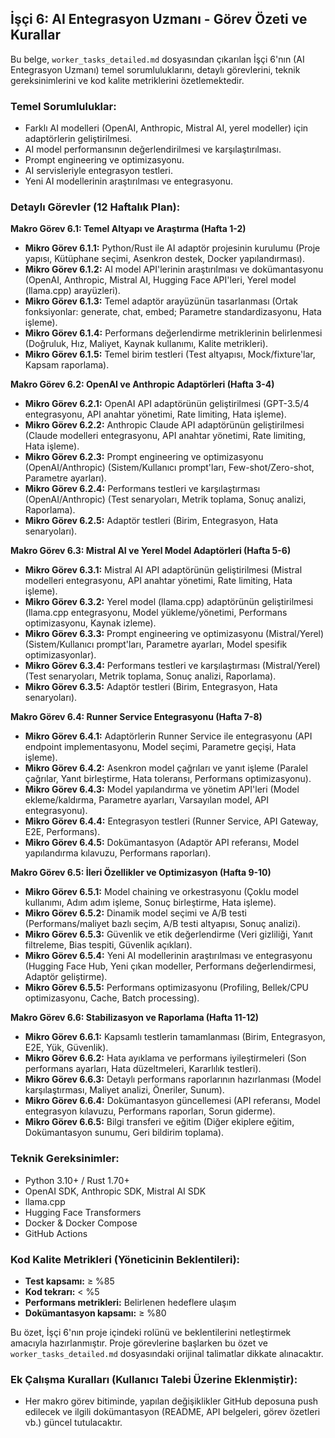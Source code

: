 ## İşçi 6: AI Entegrasyon Uzmanı - Görev Özeti ve Kurallar

Bu belge, `worker_tasks_detailed.md` dosyasından çıkarılan İşçi 6'nın (AI Entegrasyon Uzmanı) temel sorumluluklarını, detaylı görevlerini, teknik gereksinimlerini ve kod kalite metriklerini özetlemektedir.

### Temel Sorumluluklar:

*   Farklı AI modelleri (OpenAI, Anthropic, Mistral AI, yerel modeller) için adaptörlerin geliştirilmesi.
*   AI model performansının değerlendirilmesi ve karşılaştırılması.
*   Prompt engineering ve optimizasyonu.
*   AI servisleriyle entegrasyon testleri.
*   Yeni AI modellerinin araştırılması ve entegrasyonu.

### Detaylı Görevler (12 Haftalık Plan):

**Makro Görev 6.1: Temel Altyapı ve Araştırma (Hafta 1-2)**
*   **Mikro Görev 6.1.1:** Python/Rust ile AI adaptör projesinin kurulumu (Proje yapısı, Kütüphane seçimi, Asenkron destek, Docker yapılandırması).
*   **Mikro Görev 6.1.2:** AI model API'lerinin araştırılması ve dokümantasyonu (OpenAI, Anthropic, Mistral AI, Hugging Face API'leri, Yerel model (llama.cpp) arayüzleri).
*   **Mikro Görev 6.1.3:** Temel adaptör arayüzünün tasarlanması (Ortak fonksiyonlar: generate, chat, embed; Parametre standardizasyonu, Hata işleme).
*   **Mikro Görev 6.1.4:** Performans değerlendirme metriklerinin belirlenmesi (Doğruluk, Hız, Maliyet, Kaynak kullanımı, Kalite metrikleri).
*   **Mikro Görev 6.1.5:** Temel birim testleri (Test altyapısı, Mock/fixture'lar, Kapsam raporlama).

**Makro Görev 6.2: OpenAI ve Anthropic Adaptörleri (Hafta 3-4)**
*   **Mikro Görev 6.2.1:** OpenAI API adaptörünün geliştirilmesi (GPT-3.5/4 entegrasyonu, API anahtar yönetimi, Rate limiting, Hata işleme).
*   **Mikro Görev 6.2.2:** Anthropic Claude API adaptörünün geliştirilmesi (Claude modelleri entegrasyonu, API anahtar yönetimi, Rate limiting, Hata işleme).
*   **Mikro Görev 6.2.3:** Prompt engineering ve optimizasyonu (OpenAI/Anthropic) (Sistem/Kullanıcı prompt'ları, Few-shot/Zero-shot, Parametre ayarları).
*   **Mikro Görev 6.2.4:** Performans testleri ve karşılaştırması (OpenAI/Anthropic) (Test senaryoları, Metrik toplama, Sonuç analizi, Raporlama).
*   **Mikro Görev 6.2.5:** Adaptör testleri (Birim, Entegrasyon, Hata senaryoları).

**Makro Görev 6.3: Mistral AI ve Yerel Model Adaptörleri (Hafta 5-6)**
*   **Mikro Görev 6.3.1:** Mistral AI API adaptörünün geliştirilmesi (Mistral modelleri entegrasyonu, API anahtar yönetimi, Rate limiting, Hata işleme).
*   **Mikro Görev 6.3.2:** Yerel model (llama.cpp) adaptörünün geliştirilmesi (llama.cpp entegrasyonu, Model yükleme/yönetimi, Performans optimizasyonu, Kaynak izleme).
*   **Mikro Görev 6.3.3:** Prompt engineering ve optimizasyonu (Mistral/Yerel) (Sistem/Kullanıcı prompt'ları, Parametre ayarları, Model spesifik optimizasyonlar).
*   **Mikro Görev 6.3.4:** Performans testleri ve karşılaştırması (Mistral/Yerel) (Test senaryoları, Metrik toplama, Sonuç analizi, Raporlama).
*   **Mikro Görev 6.3.5:** Adaptör testleri (Birim, Entegrasyon, Hata senaryoları).

**Makro Görev 6.4: Runner Service Entegrasyonu (Hafta 7-8)**
*   **Mikro Görev 6.4.1:** Adaptörlerin Runner Service ile entegrasyonu (API endpoint implementasyonu, Model seçimi, Parametre geçişi, Hata işleme).
*   **Mikro Görev 6.4.2:** Asenkron model çağrıları ve yanıt işleme (Paralel çağrılar, Yanıt birleştirme, Hata toleransı, Performans optimizasyonu).
*   **Mikro Görev 6.4.3:** Model yapılandırma ve yönetim API'leri (Model ekleme/kaldırma, Parametre ayarları, Varsayılan model, API entegrasyonu).
*   **Mikro Görev 6.4.4:** Entegrasyon testleri (Runner Service, API Gateway, E2E, Performans).
*   **Mikro Görev 6.4.5:** Dokümantasyon (Adaptör API referansı, Model yapılandırma kılavuzu, Performans raporları).

**Makro Görev 6.5: İleri Özellikler ve Optimizasyon (Hafta 9-10)**
*   **Mikro Görev 6.5.1:** Model chaining ve orkestrasyonu (Çoklu model kullanımı, Adım adım işleme, Sonuç birleştirme, Hata işleme).
*   **Mikro Görev 6.5.2:** Dinamik model seçimi ve A/B testi (Performans/maliyet bazlı seçim, A/B testi altyapısı, Sonuç analizi).
*   **Mikro Görev 6.5.3:** Güvenlik ve etik değerlendirme (Veri gizliliği, Yanıt filtreleme, Bias tespiti, Güvenlik açıkları).
*   **Mikro Görev 6.5.4:** Yeni AI modellerinin araştırılması ve entegrasyonu (Hugging Face Hub, Yeni çıkan modeller, Performans değerlendirmesi, Adaptör geliştirme).
*   **Mikro Görev 6.5.5:** Performans optimizasyonu (Profiling, Bellek/CPU optimizasyonu, Cache, Batch processing).

**Makro Görev 6.6: Stabilizasyon ve Raporlama (Hafta 11-12)**
*   **Mikro Görev 6.6.1:** Kapsamlı testlerin tamamlanması (Birim, Entegrasyon, E2E, Yük, Güvenlik).
*   **Mikro Görev 6.6.2:** Hata ayıklama ve performans iyileştirmeleri (Son performans ayarları, Hata düzeltmeleri, Kararlılık testleri).
*   **Mikro Görev 6.6.3:** Detaylı performans raporlarının hazırlanması (Model karşılaştırması, Maliyet analizi, Öneriler, Sunum).
*   **Mikro Görev 6.6.4:** Dokümantasyon güncellemesi (API referansı, Model entegrasyon kılavuzu, Performans raporları, Sorun giderme).
*   **Mikro Görev 6.6.5:** Bilgi transferi ve eğitim (Diğer ekiplere eğitim, Dokümantasyon sunumu, Geri bildirim toplama).

### Teknik Gereksinimler:

*   Python 3.10+ / Rust 1.70+
*   OpenAI SDK, Anthropic SDK, Mistral AI SDK
*   llama.cpp
*   Hugging Face Transformers
*   Docker & Docker Compose
*   GitHub Actions

### Kod Kalite Metrikleri (Yöneticinin Beklentileri):

*   **Test kapsamı:** ≥ %85
*   **Kod tekrarı:** < %5
*   **Performans metrikleri:** Belirlenen hedeflere ulaşım
*   **Dokümantasyon kapsamı:** ≥ %80

Bu özet, İşçi 6'nın proje içindeki rolünü ve beklentilerini netleştirmek amacıyla hazırlanmıştır. Proje görevlerine başlarken bu özet ve `worker_tasks_detailed.md` dosyasındaki orijinal talimatlar dikkate alınacaktır.



### Ek Çalışma Kuralları (Kullanıcı Talebi Üzerine Eklenmiştir):

*   Her makro görev bitiminde, yapılan değişiklikler GitHub deposuna push edilecek ve ilgili dokümantasyon (README, API belgeleri, görev özetleri vb.) güncel tutulacaktır.

